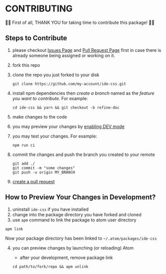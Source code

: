 # CONTRIBUTING

:tada::tada: First of all, THANK YOU for taking time to contribute this package! :tada::tada:

## Steps to Contribute

  1. please checkout [Issues Page](//github.com/liuderchi/ide-css/issues) and [Pull Request Page](//github.com/liuderchi/ide-css/pulls) first in case there is already someone being assigned or working on it.
  2. fork this repo
  3. clone the repo you just forked to your disk

      ```shell
      git clone https://github.com/my-account/ide-css.git
      ```

  4. install npm dependencies then *create a branch* named as the *feature you want to contribute*. For example:

      ```shell
      cd ide-css && yarn && git checkout -b refine-doc
      ```

  5. make changes to the code

  6. you may preview your changes by [enabling DEV mode](#how-to-preview-your-changes-in-development)

  7. you may test your changes. For example:

      ```shell
      npm run ci
      ```

  8. commit the changes and push the branch you created to your remote

      ```
      git add ./
      git commit -m "some changes"
      git push -u origin MY_BRANCH
      ```

  9. [create a pull request](//help.github.com/articles/creating-a-pull-request/)


## How to Preview Your Changes in Development?

  1. uninstall `ide-css` if you have installed
  2. change into the package directory you have forked and cloned
  3. use `apm` command to link the package to atom user directory

  ```shell
  apm link
  ```

  Now your package directory has been linked to `~/.atom/packages/ide-css`

  4. you can preview changes by launching (or reloading) Atom

      - after your development, remove package link

      ```shell
      cd path/to/fork/repo && apm unlink
      ```
